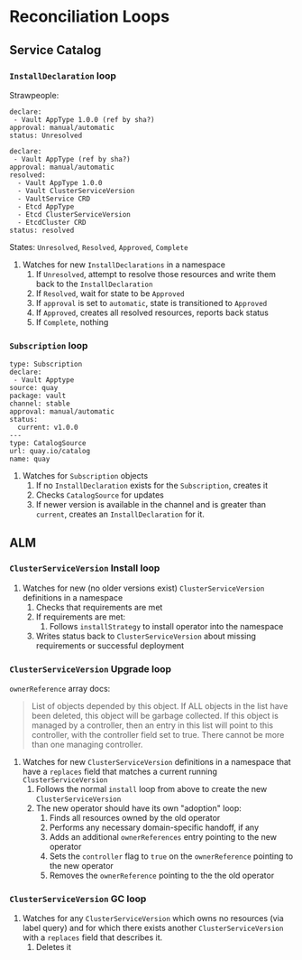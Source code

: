 # Reconciliation Loops

## Service Catalog

### `InstallDeclaration` loop

Strawpeople:

```
declare: 
 - Vault AppType 1.0.0 (ref by sha?)
approval: manual/automatic
status: Unresolved
```

```
declare: 
 - Vault AppType (ref by sha?)
approval: manual/automatic
resolved:
  - Vault AppType 1.0.0
  - Vault ClusterServiceVersion
  - VaultService CRD
  - Etcd AppType
  - Etcd ClusterServiceVersion
  - EtcdCluster CRD
status: resolved
```

States: `Unresolved`, `Resolved`, `Approved`, `Complete`

1. Watches for new `InstallDeclarations` in a namespace
    1. If `Unresolved`, attempt to resolve those resources and write them back to the `InstallDeclaration`
    1. If `Resolved`, wait for state to be `Approved`
      1. If `approval` is set to `automatic`, state is transitioned to `Approved`
    1. If `Approved`, creates all resolved resources, reports back status
    1. If `Complete`, nothing

### `Subscription` loop

```
type: Subscription
declare: 
 - Vault Apptype 
source: quay
package: vault
channel: stable
approval: manual/automatic
status:
  current: v1.0.0
---
type: CatalogSource
url: quay.io/catalog
name: quay
```

1. Watches for `Subscription` objects
   1. If no `InstallDeclaration` exists for the `Subscription`, creates it
   1. Checks `CatalogSource` for updates
     1. If newer version is available in the channel and is greater than `current`, creates an `InstallDeclaration` for it.

## ALM

### `ClusterServiceVersion` Install loop
1. Watches for new (no older versions exist) `ClusterServiceVersion` definitions in a namespace
    1. Checks that requirements are met
    1. If requirements are met:
        1. Follows `installStrategy` to install operator into the namespace
    1. Writes status back to `ClusterServiceVersion` about missing requirements or successful deployment


### `ClusterServiceVersion` Upgrade loop

`ownerReference` array docs:
> List of objects depended by this object. If ALL objects in the list have been deleted, this object will be garbage collected. If this object is managed by a controller, then an entry in this list will point to this controller, with the controller field set to true. There cannot be more than one managing controller.

1. Watches for new `ClusterServiceVersion` definitions in a namespace that have a `replaces` field that matches a current running `ClusterServiceVersion`
    1. Follows the normal `install` loop from above to create the new `ClusterServiceVersion`
    1. The new operator should have its own "adoption" loop:
        1. Finds all resources owned by the old operator
        1. Performs any necessary domain-specific handoff, if any
        1. Adds an additional `ownerReferences` entry pointing to the new operator
        1. Sets the `controller` flag to `true` on the `ownerReference` pointing to the new operator
        1. Removes the `ownerReference` pointing to the the old operator

### `ClusterServiceVersion` GC loop

1. Watches for any `ClusterServiceVersion` which owns no resources (via label query) and for which there exists another `ClusterServiceVersion` with a `replaces` field that describes it.
    1. Deletes it
